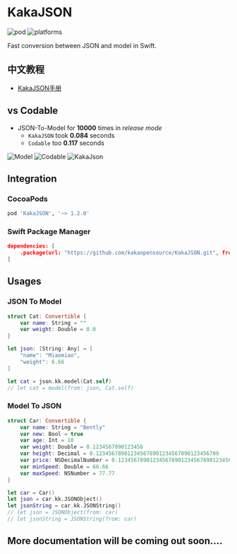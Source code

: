 # KakaJSON
![pod](https://img.shields.io/cocoapods/v/KakaJSON.svg) ![platforms](https://img.shields.io/badge/platforms-iOS%208.0%20%7C%20macOS%2010.9%20%7C%20tvOS%209.0%20%7C%20watchOS%202.0-F28D00.svg)

Fast conversion between JSON and model in Swift.

## 中文教程
- [KakaJSON手册](https://www.cnblogs.com/mjios/p/11352776.html)

## vs Codable
- JSON-To-Model for **10000** times in *release mode*
    - `KakaJSON` took **0.084** seconds
    - `Codable` too **0.117** seconds

![Model](https://img2018.cnblogs.com/blog/497279/201908/497279-20190818113355045-41212639.png)
![Codable](https://img2018.cnblogs.com/blog/497279/201908/497279-20190818113404897-1905468755.png)
![KakaJson](https://img2018.cnblogs.com/blog/497279/201908/497279-20190818113415672-1866782244.png)

## Integration
### CocoaPods
```ruby
pod 'KakaJSON', '~> 1.2.0' 
```

### Swift Package Manager
```json
dependencies: [
    .package(url: "https://github.com/kakaopensource/KakaJSON.git", from: "1.2.0")
]
```

## Usages
### JSON To Model
```swift
struct Cat: Convertible {
    var name: String = ""
    var weight: Double = 0.0
}

let json: [String: Any] = [
    "name": "Miaomiao",
    "weight": 6.66
]

let cat = json.kk.model(Cat.self)
// let cat = model(from: json, Cat.self)
```

### Model To JSON
```swift
struct Car: Convertible {
    var name: String = "Bently"
    var new: Bool = true
    var age: Int = 10
    var weight: Double = 0.1234567890123456
    var height: Decimal = 0.123456789012345678901234567890123456789
    var price: NSDecimalNumber = 0.123456789012345678901234567890123456789
    var minSpeed: Double = 66.66
    var maxSpeed: NSNumber = 77.77
}

let car = Car()
let json = car.kk.JSONObject()
let jsonString = car.kk.JSONString()
// let json = JSONObject(from: car)
// let jsonString = JSONString(from: car)
```
## More documentation will be coming out soon....
